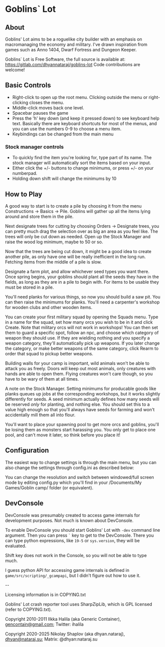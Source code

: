 Goblins` Lot
============

About
-----

Goblins' Lot aims to be a roguelike city builder with an emphasis on
macromanaging the economy and military. I've drawn inspiration from games
such as Anno 1404, Dwarf Fortress and Dungeon Keeper.

Goblins` Lot is Free Software, the full source is available at:
https://gitlab.com/dhyannataraj/goblins-lot
Code contributions are welcome!

Basic Controls
--------------

* Right-click to open up the root menu. Clicking outside the menu or
	right-clicking closes the menu.
* Middle-click moves back one level.
* Spacebar pauses the game
* Press the 'h' key down (and keep it pressed down) to see keyboard help text.
	Basically there are keyboard shortcuts for most of the menus, and you can use
	the numbers 0-9 to choose a menu item.
* Keybindings can be changed from the main menu

### Stock manager controls

* To quickly find the item you're looking for, type part of its name.
	The stock manager will automatically sort the items based on your input.
* Either click the +/- buttons to change minimums, or press +/- on your numberpad.
* Holding down shift will change the minimums by 10

How to Play
-----------

A good way to start is to create a pile by choosing it from the menu
Constructions -> Basics -> Pile. Goblins will gather up all the items lying
around and store them in the pile.

Next designate trees for cutting by choosing Orders -> Designate trees, you can
pretty much drag the selection over as big an area as you feel like. The trees
will only be cut down as needed. Open up the Stock Manager and raise the wood
log minimum, maybe to 50 or so.

Now that the trees are being cut down, it might be a good idea to create another
pile, as only have one will be really inefficient in the long run. Fetching items
from the middle of a pile is slow.

Designate a farm plot, and allow whichever seed types you want there.
Once spring begins, your goblins should plant all the seeds they have in the
fields, as long as they are in a pile to begin with. For items to be usable
they must be stored in a pile.

You'll need planks for various things, so now you should build a saw pit.
You can then raise the minimums for planks. You'll need a carpenter's workshop
for wooden clubs and other wooden items.

You can create your first military squad by opening the Squads menu. Type in a
name for the squad, set how many orcs you wish to be in it and click Create.
Note that military orcs will not work in workshops! You can then set them to
guard a specific spot, follow an npc, and choose which category of weapon they
should use. If they are wielding nothing and you specify a weapon category,
they'll automatically pick up weapons. If you later change the category, or
make better weapons of the same category, click Rearm to order that squad to
pickup better weapons.

Building walls for your camp is important, wild animals won't be able to attack
you as freely. Doors will keep out most animals, only creatures with hands are
able to open them. Flying creatures won't care though, so you have to be wary of
them at all times.

A note on the Stock Manager. Setting minimums for producable goods like planks
queues up jobs at the corresponding workshops, but it works slightly differently
for seeds. A seed minimum actually defines how many seeds will be reserved
_only_  for planting, and nothing else. You should set this to a value high enough
so that you'll always have seeds for farming and won't accidentally mill them all
into flour.

You'll want to place your spawning pool to get more orcs and goblins, you'll be
losing them as monsters start harassing you. You only get to place one pool,
and can't move it later, so think before you place it!

Configuration
-------------

The easiest way to change settings is through the main menu, but you can also
change the settings through config.ini as described below:

You can change the resolution and switch between windowed/full screen mode by
editing config.py which you'll find in your
/Documents/My Games/Goblin camp/ folder (or equivalent).

DevConsole
----------

DevConsole was presumably created to access game internals for development
purposes. Not much is known about DevConsole.

To enable DevConsole you should start Goblins' Lot with `-dev` command line
argument. Then you can press `` ` `` key to get to the DevConsole. There you can type
python expressions, like `19-5` or `sys.version`, they will be evaluated.

Shift key does not work in the Console, so you will not be able to type much.

I guess python API for accessing game internals is defined in
`game/src/scripting/_gcampapi`, but I didn't figure out how to use it.


--

Licensing information is in COPYING.txt

Goblins' Lot crash reporter tool uses SharpZipLib, which is GPL licensed (refer to COPYING.txt).

Copyright 2010-2011 Ilkka Halila (aka Generic Container), gencontain@gmail.com; Twitter: ihalila

Copyright 2020-2025 Nikolay Shaplov (aka dhyan.nataraj), dhyan@nataraj.su; Matrix: @dhyan:nataraj.su




